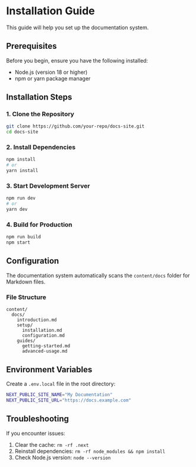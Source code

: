 # Installation Guide

This guide will help you set up the documentation system.

## Prerequisites

Before you begin, ensure you have the following installed:

- Node.js (version 18 or higher)
- npm or yarn package manager

## Installation Steps

### 1. Clone the Repository

```bash
git clone https://github.com/your-repo/docs-site.git
cd docs-site
```

### 2. Install Dependencies

```bash
npm install
# or
yarn install
```

### 3. Start Development Server

```bash
npm run dev
# or
yarn dev
```

### 4. Build for Production

```bash
npm run build
npm start
```

## Configuration

The documentation system automatically scans the `content/docs` folder for Markdown files.

### File Structure

```
content/
  docs/
    introduction.md
    setup/
      installation.md
      configuration.md
    guides/
      getting-started.md
      advanced-usage.md
```

## Environment Variables

Create a `.env.local` file in the root directory:

```bash
NEXT_PUBLIC_SITE_NAME="My Documentation"
NEXT_PUBLIC_SITE_URL="https://docs.example.com"
```

## Troubleshooting

If you encounter issues:

1. Clear the cache: `rm -rf .next`
2. Reinstall dependencies: `rm -rf node_modules && npm install`
3. Check Node.js version: `node --version`
